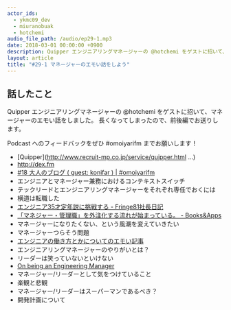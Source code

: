 ```yaml
---
actor_ids:
  - ykmc09_dev
  - miuranobuak
  - hotchemi
audio_file_path: /audio/ep29-1.mp3
date: 2018-03-01 00:00:00 +0900
description: Quipper エンジニアリングマネージャーの @hotchemi をゲストに招いて、マネージャーのエモい話をしました。
layout: article
title: "#29-1 マネージャーのエモい話をしよう"  
---
```


## 話したこと
Quipper エンジニアリングマネージャーの @hotchemi をゲストに招いて、マネージャーのエモい話をしました。
長くなってしまったので、前後編でお送りします。

Podcast へのフィードバックをぜひ #omoiyarifm までお願いします！

- [Quipper](http://www.recruit-mp.co.jp/service/quipper.html …)
- [http://dex.fm ](http://dex.fm/ )
- [#18 大人のブログ ( guest: konifar ) | #omoiyarifm](http://lean-agile.fm/episode/18 )
- エンジニアとマネージャー兼務におけるコンテキストスイッチ
- テックリードとエンジニアリングマネージャーをそれぞれ専任でおくには
- 横道は転職した
- [エンジニア35才定年説に挑戦する - Fringe81社長日記](http://www.fringe81.com/blog/?p=1937 )
- [「マネジャー・管理職」を外注化する流れが始まっている。 - Books&Apps](https://blog.tinect.jp/?p=48425 )
- マネージャーになりたくない、という風潮を変えていきたい
- マネージャーつらそう問題
- [エンジニアの働き方とかについてのエモい記事](http://keens.github.io/blog/2018/01/12/enjinianohatarakihoutokanitsuitenoemoikiji/)
- エンジニアリングマネージャーのやりがいとは？
- リーダーは笑っていないといけない
- [On being an Engineering Manager](https://ruiper.es/2018/01/15/on-being-an-engineering-manager/)
- マネージャー/リーダーとして気をつけていること
- 楽観と悲観
- マネージャー/リーダーはスーパーマンであるべき？
- 開発計画について
